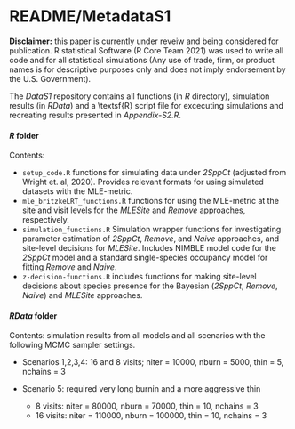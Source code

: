 # README/MetadataS1

__Disclaimer:__ this paper is currently under reveiw and being considered for publication. R statistical Software (R Core Team 2021) was used to write all code and for all statistical simulations (Any use of trade, firm, or product names is for descriptive purposes only and does not imply endorsement by the U.S. Government).

The _DataS1_ repository contains all functions (in _R_ directory), simulation results (in _RData_) and a \textsf{R} script file for excecuting simulations and recreating results presented in _Appendix-S2.R_. 

#### _R_ folder

Contents: 

- `setup_code.R` functions for simulating data under _2SppCt_ (adjusted from Wright et. al, 2020). Provides relevant formats for using simulated datasets with the MLE-metric.  
- `mle_britzkeLRT_functions.R` functions for using the MLE-metric at the site and visit levels for the _MLESite_ and _Remove_ approaches, respectively. 
- `simulation_functions.R` Simulation wrapper functions for investigating parameter estimation of _2SppCt_, _Remove_, and _Naive_ approaches, and site-level decisions for _MLESite_. Includes NIMBLE model code for the _2SppCt_ model and a standard single-species occupancy model for fitting _Remove_ and _Naive_. 
- `z-decision-functions.R` includes functions for making site-level decisions about species presence for the Bayesian (_2SppCt_, _Remove_, _Naive_) and _MLESite_ approaches. 

#### _RData_ folder 

Contents: simulation results from all models and all scenarios with the following MCMC sampler settings. 

- Scenarios 1,2,3,4:  16 and 8 visits; niter = 10000, nburn = 5000, thin = 5, nchains = 3

- Scenario 5: required very long burnin and a more aggressive thin 

    - 8 visits: niter = 80000, nburn = 70000, thin = 10, nchains = 3
    - 16 visits: niter = 110000, nburn = 100000, thin = 10, nchains = 3 



